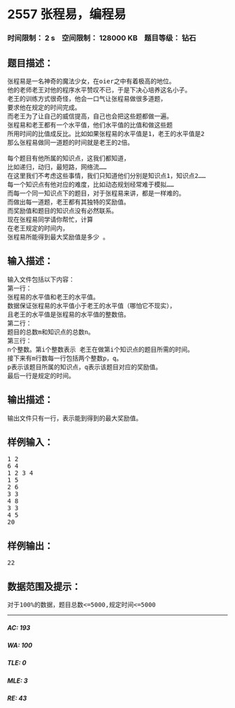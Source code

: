 # 2557 张程易，编程易   
### 时间限制： 2 s&nbsp;&nbsp;&nbsp;&nbsp;空间限制： 128000 KB&nbsp;&nbsp;&nbsp;&nbsp;题目等级： 钻石  
## 题目描述：  

<pre>
张程易是一名神奇的魔法少女，在oier之中有着极高的地位。  
他的老师老王对他的程序水平赞叹不已，于是下决心培养这名小子。  
老王的训练方式很奇怪，他会一口气让张程易做很多道题，  
要求他在规定的时间完成。  
而老王为了让自己的威信提高，自己也会把这些题都做一遍。  
张程易和老王都有一个水平值，他们水平值的比值和做这些题  
所用时间的比值成反比。比如如果张程易的水平值是1，老王的水平值是2  
那么张程易做同一道题的时间就是老王的2倍。   
   
每个题目有他所属的知识点，这我们都知道，  
比如递归，动归，最短路，网络流……  
在这里我们不考虑这些事情，我们只知道他们分别是知识点1，知识点2……  
每一个知识点有他对应的难度，比如动态规划经常难于模拟……  
而每一个同一知识点下的题目，对于张程易来讲，都是一样难的。  
而做出每一道题，老王都有其独特的奖励值。  
而奖励值和题目的知识点没有必然联系。   
现在张程易同学请你帮忙，计算  
在老王规定的时间内，  
张程易所能得到最大奖励值是多少 。
</pre>
  
  
## 输入描述：  

<pre>
输入文件包括以下内容：  
第一行：  
张程易的水平值和老王的水平值。  
数据保证张程易的水平值小于老王的水平值（哪怕它不现实），  
且老王的水平值是张程易的水平值的整数倍。  
第二行：  
题目的总数m和知识点的总数n。  
第三行：  
n个整数。第i个整数表示 老王在做第i个知识点的题目所需的时间。  
接下来有m行数每一行包括两个整数p，q。  
p表示该题目所属的知识点，q表示该题目对应的奖励值。  
最后一行是规定的时间。
</pre>
  
  
## 输出描述：  

<pre>
输出文件只有一行，表示能到得到的最大奖励值。
</pre>
  
  
## 样例输入：  

<pre>
1 2
6 4
1 2 3 4
1 5
2 6
3 3
4 8
3 3
4 5
20
</pre>
  
  
## 样例输出：  

<pre>
22
</pre>
  
  
## 数据范围及提示：  

<pre>
对于100%的数据，题目总数<=5000,规定时间<=5000
</pre>
  
  
***  

##### AC: 193  
##### WA: 100  
##### TLE: 0  
##### MLE: 3  
##### RE: 43  
